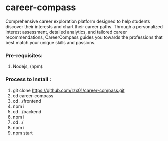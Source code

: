 # career-compass

Comprehensive career exploration platform designed to help students discover their interests and chart their career paths. 
Through a personalized interest assessment, detailed analytics, and tailored career recommendations, 
CareerCompass guides you towards the professions that best match your unique skills and passions.

### Pre-requisites:
1) Nodejs, (npm):


### Process to Install :

1) git clone https://github.com/rzx01/career-compass.git
2) cd career-compass
3) cd ../frontend
4) npm i 
5) cd ../backend
6) npm i
7) cd ../
8) npm i 
9) npm start

